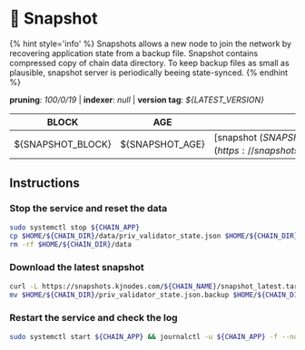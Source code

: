 # 💊 Snapshot

{% hint style='info' %}
Snapshots allows a new node to join the network by recovering application state from a backup file. 
Snapshot contains compressed copy of chain data directory. To keep backup files as small as plausible, 
snapshot server is periodically beeing state-synced.
{% endhint %}

**pruning**: _100/0/19_ | **indexer**: _null_ | **version tag**: _${LATEST_VERSION}_

| BLOCK             | AGE             | DOWNLOAD                                                                                            |
| ----------------- | --------------- | --------------------------------------------------------------------------------------------------- |
| ${SNAPSHOT_BLOCK} | ${SNAPSHOT_AGE} | [snapshot (${SNAPSHOT_SIZE})](https://snapshots.kjnodes.com/${CHAIN_NAME}/snapshot\_latest.tar.lz4) |

## Instructions

### Stop the service and reset the data

```bash
sudo systemctl stop ${CHAIN_APP}
cp $HOME/${CHAIN_DIR}/data/priv_validator_state.json $HOME/${CHAIN_DIR}/priv_validator_state.json.backup
rm -rf $HOME/${CHAIN_DIR}/data
```

### Download the latest snapshot

```bash
curl -L https://snapshots.kjnodes.com/${CHAIN_NAME}/snapshot_latest.tar.lz4 | lz4 -dc - | tar -xf - -C $HOME/${CHAIN_DIR}
mv $HOME/${CHAIN_DIR}/priv_validator_state.json.backup $HOME/${CHAIN_DIR}/data/priv_validator_state.json
```

### Restart the service and check the log

```bash
sudo systemctl start ${CHAIN_APP} && journalctl -u ${CHAIN_APP} -f --no-hostname -o cat
```
